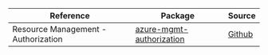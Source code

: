 | Reference | Package | Source |
|---|---|---|
|Resource Management - Authorization|[azure-mgmt-authorization](azure-mgmt-authorization/test)|[Github](github.com/blob/main/sdk/authorization/azure-mgmt-authorization)|